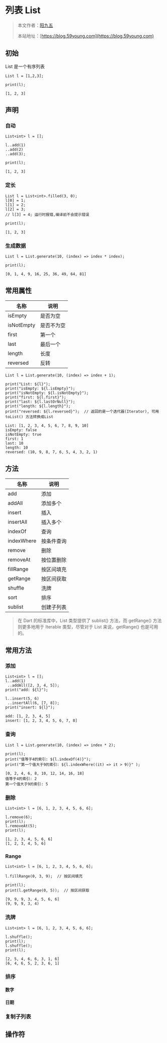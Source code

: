 # 列表 List

> 本文作者：[阳九五](https://github.com/CN-YoungYang)
>
> 本站地址：[https://blog.59young.com](https://blog.59young.com)


## 初始
List 是一个有序列表
```
List l = [1,2,3];

print(l);

[1, 2, 3]
```

## 声明
### 自动
```
List<int> l = [];

l..add(1)
..add(2)
..add(3);

print(l);

[1, 2, 3]
```
### 定长
```
List l = List<int>.filled(3, 0);
l[0] = 1;
l[1] = 2;
l[2] = 3;
// l[3] = 4; 运行时报错,编译前不会提示错误

print(l);

[1, 2, 3]
```

### 生成数据
```
List l = List.generate(10, (index) => index * index);

print(l);

[0, 1, 4, 9, 16, 25, 36, 49, 64, 81]
```

## 常用属性
| 名称 | 说明 |
| ---- | ---- |
| isEmpty | 是否为空 |
| isNotEmpty | 是否不为空 |
| first | 第一个 |
| last | 最后一个 |
| length | 长度 |
| reversed | 反转 |
```
List l = List.generate(10, (index) => index + 1);

print("List: ${l}");
print("isEmpty: ${l.isEmpty}");
print("isNotEmpty: ${l.isNotEmpty}");
print("first: ${l.first}");
print("last: ${l.lastOrNull}");
print("length: ${l.length}");
print("reversed: ${l.reversed}");  // 返回的是一个迭代器(Iterator), 可用 toList() 方法转换成List 

List: [1, 2, 3, 4, 5, 6, 7, 8, 9, 10]
isEmpty: false
isNotEmpty: true
first: 1
last: 10
length: 10
reversed: (10, 9, 8, 7, 6, 5, 4, 3, 2, 1)
```

## 方法
| 名称 | 说明 |
| ---- | ---- |
| add | 添加 |
| addAll | 添加多个 |
| insert | 插入 |
| insertAll | 插入多个 |
| indexOf | 查询 |
| indexWhere | 按条件查询 |
| remove | 删除 |
| removeAt | 按位置删除 |
| fillRange | 按区间填充 |
| getRange | 按区间获取 |
| shuffle | 洗牌 |
| sort | 排序 |
| sublist | 创建子列表 |

> 在 Dart 的标准库中，List 类型提供了 sublist() 方法，而 getRange() 方法则更多地用于 Iterable 类型，尽管对于 List 来说，getRange() 也是可用的。

## 常用方法
### 添加
```
List<int> l = [];
l..add(1)
 ..addAll([2, 3, 4, 5]);
print("add: ${l}");

l..insert(5, 6)
 ..insertAll(6, [7, 8]);
print("insert: ${l}");

add: [1, 2, 3, 4, 5]
insert: [1, 2, 3, 4, 5, 6, 7, 8]
```
### 查询
```
List l = List.generate(10, (index) => index * 2);

print(l);
print("值等于4的索引: ${l.indexOf(4)}");
print("第一个值大于9的索引: ${l.indexWhere((it) => it > 9)}" );

[0, 2, 4, 6, 8, 10, 12, 14, 16, 18]
值等于4的索引: 2
第一个值大于9的索引: 5
```
### 删除
```
List<int> l = [6, 1, 2, 3, 4, 5, 6, 6];

l.remove(6);
print(l);
l.removeAt(5);
print(l);

[1, 2, 3, 4, 5, 6, 6]
[1, 2, 3, 4, 5, 6]
```

### Range
```
List<int> l = [6, 1, 2, 3, 4, 5, 6, 6];

l.fillRange(0, 3, 9);  // 按区间填充

print(l);
print(l.getRange(0, 5));  // 按区间获取

[9, 9, 9, 3, 4, 5, 6, 6]
(9, 9, 9, 3, 4)
```

### 洗牌
```
List<int> l = [6, 1, 2, 3, 4, 5, 6, 6];

l.shuffle();
print(l);
l.shuffle();
print(l);

[2, 5, 4, 6, 6, 3, 1, 6]
[6, 4, 6, 5, 2, 3, 6, 1]
```
### 排序
#### 数字

#### 日期

### 复制子列表

## 操作符